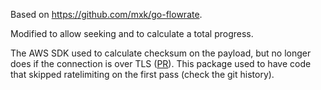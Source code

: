 Based on https://github.com/mxk/go-flowrate.

Modified to allow seeking and to calculate a total progress.

The AWS SDK used to calculate checksum on the payload, but no longer does if the connection is over TLS ([PR](https://github.com/aws/aws-sdk-go-v2/pull/1354)). This package used to have code that skipped ratelimiting on the first pass (check the git history).
